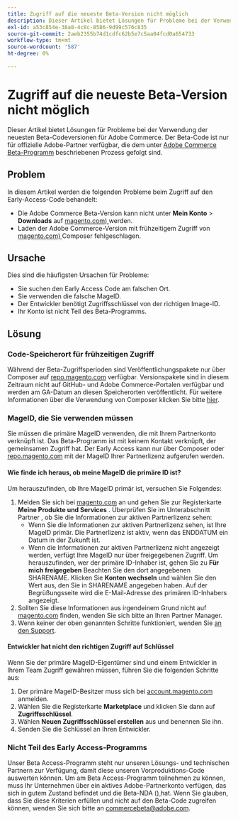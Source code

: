 ```yaml
---
title: Zugriff auf die neueste Beta-Version nicht möglich
description: Dieser Artikel bietet Lösungen für Probleme bei der Verwendung der neuesten Beta-Codeversionen für Adobe Commerce. Beta-Code ist nur für offizielle Adobe-Partner verfügbar, die dem unter [Adobe Commerce Beta-Programm](https://github.com/magento/magento2/wiki/Magento-Beta-Program) beschriebenen Prozess gefolgt sind.
exl-id: a53c854e-38a8-4c8c-8586-9d99c576c835
source-git-commit: 2aeb2355b74d1cdfc62b5e7c5aa04fcd0a654733
workflow-type: tm+mt
source-wordcount: '587'
ht-degree: 0%

---
```


# Zugriff auf die neueste Beta-Version nicht möglich

Dieser Artikel bietet Lösungen für Probleme bei der Verwendung der neuesten Beta-Codeversionen für Adobe Commerce. Der Beta-Code ist nur für offizielle Adobe-Partner verfügbar, die dem unter [Adobe Commerce Beta-Programm](https://github.com/magento/magento2/wiki/Magento-Beta-Program) beschriebenen Prozess gefolgt sind.

## Problem

In diesem Artikel werden die folgenden Probleme beim Zugriff auf den Early-Access-Code behandelt:

* Die Adobe Commerce Beta-Version kann nicht unter **Mein Konto** > **Downloads** auf [magento.com) ](https://account.magento.com/customer/account/login) werden.
* Laden der Adobe Commerce-Version mit frühzeitigem Zugriff von [magento.com) ](https://account.magento.com/customer/account/login) Composer fehlgeschlagen.

## Ursache

Dies sind die häufigsten Ursachen für Probleme:

* Sie suchen den Early Access Code am falschen Ort.
* Sie verwenden die falsche MageID.
* Der Entwickler benötigt Zugriffsschlüssel von der richtigen Image-ID.
* Ihr Konto ist nicht Teil des Beta-Programms.

## Lösung

### Code-Speicherort für frühzeitigen Zugriff

Während der Beta-Zugriffsperioden sind Veröffentlichungspakete nur über Composer auf [repo.magento.com](https://repo.magento.com/) verfügbar. Versionspakete sind in diesem Zeitraum nicht auf GitHub- und Adobe Commerce-Portalen verfügbar und werden am GA-Datum an diesen Speicherorten veröffentlicht. Für weitere Informationen über die Verwendung von Composer klicken Sie bitte [hier](https://experienceleague.adobe.com/en/docs/commerce-operations/installation-guide/composer).

### MageID, die Sie verwenden müssen

Sie müssen die primäre MageID verwenden, die mit Ihrem Partnerkonto verknüpft ist. Das Beta-Programm ist mit keinem Kontakt verknüpft, der gemeinsamen Zugriff hat. Der Early Access kann nur über Composer oder [repo.magento.com](https://repo.magento.com/) mit der MageID Ihrer Partnerlizenz aufgerufen werden.

#### Wie finde ich heraus, ob meine MageID die primäre ID ist?

Um herauszufinden, ob Ihre MageID primär ist, versuchen Sie Folgendes:

1. Melden Sie sich bei [magento.com](https://account.magento.com/customer/account/login) an und gehen Sie zur Registerkarte **Meine Produkte und Services** . Überprüfen Sie im Unterabschnitt Partner , ob Sie die Informationen zur aktiven Partnerlizenz sehen:
   * Wenn Sie die Informationen zur aktiven Partnerlizenz sehen, ist Ihre MageID primär. Die Partnerlizenz ist aktiv, wenn das ENDDATUM ein Datum in der Zukunft ist.
   * Wenn die Informationen zur aktiven Partnerlizenz nicht angezeigt werden, verfügt Ihre MageID nur über freigegebenen Zugriff. Um herauszufinden, wer der primäre ID-Inhaber ist, gehen Sie zu **Für mich freigegeben** Beachten Sie den dort angegebenen SHARENAME. Klicken Sie **Konten wechseln** und wählen Sie den Wert aus, den Sie in SHARENAME angegeben haben. Auf der Begrüßungsseite wird die E-Mail-Adresse des primären ID-Inhabers angezeigt.
1. Sollten Sie diese Informationen aus irgendeinem Grund nicht auf [magento.com](https://account.magento.com/customer/account/login) finden, wenden Sie sich bitte an Ihren Partner Manager.
1. Wenn keiner der oben genannten Schritte funktioniert, wenden Sie [an den Support](/help/help-center-guide/help-center/magento-help-center-user-guide.md#merchant-not-displayed).

#### Entwickler hat nicht den richtigen Zugriff auf Schlüssel

Wenn Sie der primäre MageID-Eigentümer sind und einem Entwickler in Ihrem Team Zugriff gewähren müssen, führen Sie die folgenden Schritte aus:

1. Der primäre MageID-Besitzer muss sich bei [account.magento.com](https://account.magento.com/customer/account/login) anmelden.
1. Wählen Sie die Registerkarte **Marketplace** und klicken Sie dann auf **Zugriffsschlüssel**.
1. Wählen **Neuen Zugriffsschlüssel erstellen** aus und benennen Sie ihn.
1. Senden Sie die Schlüssel an Ihren Entwickler.

### Nicht Teil des Early Access-Programms

Unser Beta Access-Programm steht nur unseren Lösungs- und technischen Partnern zur Verfügung, damit diese unseren Vorproduktions-Code auswerten können. Um am Beta Access-Programm teilnehmen zu können, muss Ihr Unternehmen über ein aktives Adobe-Partnerkonto verfügen, das sich in gutem Zustand befindet und die Beta-NDA ([) ](https://github.com/magento/magento2/wiki/Magento-Beta-Program) hat. Wenn Sie glauben, dass Sie diese Kriterien erfüllen und nicht auf den Beta-Code zugreifen können, wenden Sie sich bitte an [commercebeta@adobe.com](mailto:commercebeta@adobe.com).
